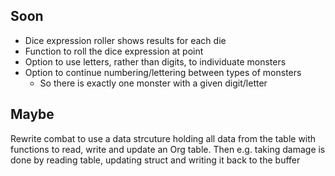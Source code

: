 Soon
----

- Dice expression roller shows results for each die
- Function to roll the dice expression at point
- Option to use letters, rather than digits, to individuate monsters
- Option to continue numbering/lettering between types of monsters
    - So there is exactly one monster with a given digit/letter

Maybe
-----

Rewrite combat to use a data strcuture holding all data from the table
with functions to read, write and update an Org table.  Then
e.g. taking damage is done by reading table, updating struct and
writing it back to the buffer
